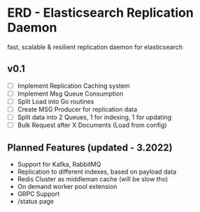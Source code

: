 # ERD - Elasticsearch Replication Daemon
fast, scalable & resilient replication daemon for elasticsearch

## v0.1

- [ ] Implement Replication Caching system
- [ ] Implement Msg Queue Consumption
- [ ] Split Load into Go routines
- [ ] Create MSG Producer for replication data
- [ ] Split data into 2 Queues, 1 for indexing, 1 for updating
- [ ] Bulk Request after X Documents (Load from config)

## Planned Features (updated - 3.2022)
- Support for Kafka, RabbitMQ
- Replication to different indexes, based on payload data
- Redis Cluster as middleman cache (will be slow tho)
- On demand worker pool extension
- GRPC Support
- /status page
